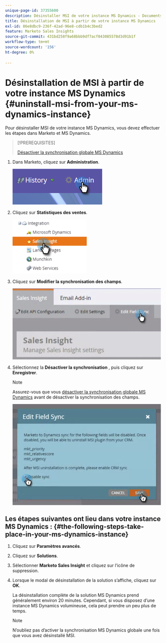 ```yaml
---
unique-page-id: 37355600
description: Désinstaller MSI de votre instance MS Dynamics - Documents Marketo - Documentation du produit
title: Désinstallation de MSI à partir de votre instance MS Dynamics
exl-id: 86e8dbc9-236f-42ad-96e8-cdb1b4c3bed2
feature: Marketo Sales Insights
source-git-commit: 431bd258f9a68bbb9df7acf043085578d3d91b1f
workflow-type: tm+mt
source-wordcount: '156'
ht-degree: 0%

---
```


# Désinstallation de MSI à partir de votre instance MS Dynamics {#uninstall-msi-from-your-ms-dynamics-instance}

Pour désinstaller MSI de votre instance MS Dynamics, vous devez effectuer les étapes dans Marketo et MS Dynamics.

>[!PREREQUISITES]
>
>[Désactiver la synchronisation globale MS Dynamics](/help/marketo/product-docs/marketo-sales-insight/msi-for-microsoft-dynamics/uninstalling/disable-global-ms-dynamics-sync.md)

1. Dans Marketo, cliquez sur **Administration**.

   ![](assets/one-1.png)

1. Cliquez sur **Statistiques des ventes**.

   ![](assets/six.png)

1. Cliquez sur **Modifier la synchronisation des champs**.

   ![](assets/seven.png)

1. Sélectionnez la **Désactiver la synchronisation** , puis cliquez sur **Enregistrer**.

   >[!NOTE]
   >
   >Assurez-vous que vous [désactiver la synchronisation globale MS Dynamics](/help/marketo/product-docs/marketo-sales-insight/msi-for-microsoft-dynamics/uninstalling/disable-global-ms-dynamics-sync.md) avant de désactiver la synchronisation des champs.

   ![](assets/eight.png)

## Les étapes suivantes ont lieu dans votre instance MS Dynamics : {#the-following-steps-take-place-in-your-ms-dynamics-instance}

1. Cliquez sur **Paramètres avancés**.

1. Cliquez sur **Solutions**.

1. Sélectionner **Marketo Sales Insight** et cliquez sur l’icône de suppression.

1. Lorsque le modal de désinstallation de la solution s’affiche, cliquez sur **OK**.

   La désinstallation complète de la solution MS Dynamics prend généralement environ 20 minutes. Cependant, si vous disposez d’une instance MS Dynamics volumineuse, cela peut prendre un peu plus de temps.

   >[!NOTE]
   >
   >N’oubliez pas d’activer la synchronisation MS Dynamics globale une fois que vous avez désinstallé MSI.
